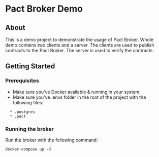 # Pact Broker Demo

## About
This is a demo project to demonstrate the usage of Pact Broker. Whole demo contains two clients and a server. The clients are used to publish contracts to the Pact Broker. The server is used to verify the contracts.

## Getting Started

### Prerequisites
- Make sure you've Docker available & running in your system.
- Make sure you've .envs folder in the root of the project with the following files:

```
  * .postgres
  * .pact
```

### Running the broker
Run the broker with the following command:
```
docker-compose up -d
```



